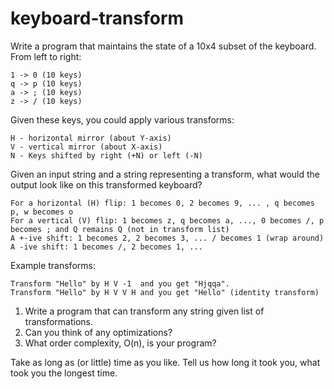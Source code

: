 # keyboard-transform

Write a program that maintains the state of a 10x4 subset of the keyboard.  From left to right:

    1 -> 0 (10 keys)
    q -> p (10 keys)
    a -> ; (10 keys)
    z -> / (10 keys)

Given these keys, you could apply various transforms:

    H - horizontal mirror (about Y-axis)
    V - vertical mirror (about X-axis)
    N - Keys shifted by right (+N) or left (-N)

Given an input string and a string representing a transform, what would the output look like on this transformed keyboard?

    For a horizontal (H) flip: 1 becomes 0, 2 becomes 9, ... , q becomes p, w becomes o
    For a vertical (V) flip: 1 becomes z, q becomes a, ..., 0 becomes /, p becomes ; and Q remains Q (not in transform list)
    A +-ive shift: 1 becomes 2, 2 becomes 3, ... / becomes 1 (wrap around)
    A -ive shift: 1 becomes /, 2 becomes 1, ...

Example transforms:

    Transform "Hello" by H V -1  and you get "Hjqqa".
    Transform "Hello" by H V V H and you get "Hello" (identity transform)

1. Write a program that can transform any string given list of transformations.
2. Can you think of any optimizations? 
3. What order complexity, O(n), is your program? 

Take as long as (or little) time as you like. Tell us how long it took you, what took you the longest time.